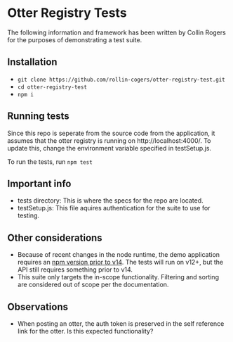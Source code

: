 # Otter Registry Tests
The following information and framework has been written by Collin Rogers for the purposes of demonstrating a test suite.

## Installation
 - `git clone https://github.com/rollin-cogers/otter-registry-test.git`
 - `cd otter-registry-test`
 - `npm i`

## Running tests
Since this repo is seperate from the source code from the application, it assumes that the otter registry is running on http://localhost:4000/. To update this, change the environment variable specified in testSetup.js.

To run the tests, run `npm test`

## Important info
- tests directory: This is where the specs for the repo are located.
- testSetup.js: This file aquires authentication for the suite to use for testing.

## Other considerations
 - Because of recent changes in the node runtime, the demo application requires an [npm version prior to v14](https://stackoverflow.com/questions/61806341/how-to-fix-the-feature-watch-recursively-is-unavailable-on-the-current-platform). The tests will run on v12+, but the API still requires something prior to v14.
 - This suite only targets the in-scope functionality. Filtering and sorting are considered out of scope per the documentation.

## Observations
 - When posting an otter, the auth token is preserved in the self reference link for the otter. Is this expected functionality?
